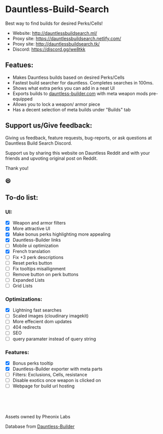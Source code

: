 # Dauntless-Build-Search
Best way to find builds for desired Perks/Cells!

- Website: http://dauntlessbuildsearch.ml/
- Proxy site: https://dauntlessbuildsearch.netlify.com/
- Proxy site: http://dauntlessbuildsearch.tk/
- Discord: https://discord.gg/we8tkk

## Featues:
- Makes Dauntless builds based on desired Perks/Cells
- Fastest build searcher for dauntless. Completes searches in 100ms.
- Shows what extra perks you can add in a neat UI
- Exports builds to [dauntless-builder.com](https://www.dauntless-builder.com/) with meta weapon mods pre-equipped
- Allows you to lock a weapon/ armor piece
- Has a decent selection of meta builds under "Builds" tab

## Support us/Give feedback:
Giving us feedback, feature requests, bug-reports, or ask questions at Dauntless Build Search Discord.

Support us by sharing this website on Dauntless Reddit and with your friends and upvoting original post on Reddit.

Thank you!

### 😄

## To-do list:
### UI:
- [x] Weapon and armor filters
- [x] More attractive UI
- [x] Make bonus perks highlighting more appealing
- [x] Dauntless-Builder links
- [ ] Mobile ui optimization
- [X] French translation
- [ ] Fix +3 perk descriptions
- [ ] Reset perks button
- [ ] Fix tooltips misallignment
- [ ] Remove button on perk buttons
- [ ] Expanded Lists
- [ ] Grid Lists
### Optimizations:
- [X] Lightning fast searches
- [ ] Scaled images (cloudinary imagekit)
- [ ] More effecient dom updates
- [ ] 404 redirects
- [ ] SEO
- [ ] query paramater instead of query string
### Features:
- [X] Bonus perks tooltip
- [X] Dauntless-Builder exporter with meta parts
- [ ] Filters: Exclusions, Cells, resistance
- [ ] Disable exotics once weapon is clicked on
- [ ] Webpage for build url hosting

<br/><br/><br/>

Assets owned by Pheonix Labs

Database from [Dauntless-Builder](https://github.com/atomicptr/dauntless-builder)
